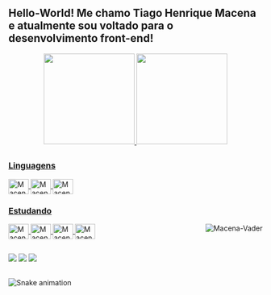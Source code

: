 ## Hello-World! Me chamo Tiago Henrique Macena e atualmente sou voltado para o desenvolvimento front-end!
<div align="center">
  <a href="https://github.com/thmacena">
 <img height="180em" src="https://github-readme-stats.vercel.app/api?username=thmacena&show_icons=true&theme=great-gatsby&include_all_commits=true&count_private=true"/>
  <img height="180em" src="https://github-readme-stats.vercel.app/api/top-langs/?username=thmacena&layout=compact&langs_count=7&theme=great-gatsby"/>
</div>
  
  ##
 
<div> 
  <h3>Linguagens</h3>
    <img align="center" alt="Macena-HTML" height="30" width="40" src="https://cdn.jsdelivr.net/gh/devicons/devicon/icons/html5/html5-plain.svg">
    <img align="center" alt="Macena-CSS" height="30" width="40" src="https://cdn.jsdelivr.net/gh/devicons/devicon/icons/css3/css3-plain.svg">
    <img align="center" alt="Macena-Js" height="30" width="40" src="https://cdn.jsdelivr.net/gh/devicons/devicon/icons/javascript/javascript-plain.svg">  
  <h3>Estudando</h3>
    <img align="center" alt="Macena-React" height="30" width="40" src="https://cdn.jsdelivr.net/gh/devicons/devicon/icons/react/react-original.svg">  
    <img align="center" alt="Macena-Python" height="30" width="40" src="https://cdn.jsdelivr.net/gh/devicons/devicon/icons/python/python-original.svg">  
    <img align="center" alt="Macena-Angular" height="30" width="40" src="https://cdn.jsdelivr.net/gh/devicons/devicon/icons/angularjs/angularjs-plain.svg">
    <img align="center" alt="Macena-Bootstrap" height="30" width="40" src="https://cdn.jsdelivr.net/gh/devicons/devicon/icons/bootstrap/bootstrap-plain.svg">
     <img align="right" alt="Macena-Vader" src="https://pa1.narvii.com/6319/6d8f06f2ae147fc20820c704a13c096c6696bdb3_hq.gif"</img> 
 <div>
  
 ##
  
  <div>
     <a href="https://instagram.com/thmacena" target="_blank"><img src="https://img.shields.io/badge/Instagram-E4405F?style=for-the-badge&logo=instagram&logoColor=white"   target="_blank"></a> 
    <a href = "mailto:t.hmacena@hotmail.com"><img src="https://img.shields.io/badge/Microsoft_Outlook-0078D4?style=for-the-badge&logo=microsoft-outlook&logoColor=white" target="_blank"></a>
    <a href="https://www.linkedin.com/in/thmacena/" target="_blank"><img src="https://img.shields.io/badge/-LinkedIn-%230077B5?style=for-the-badge&logo=linkedin&logoColor=white" target="_blank"></a> 
      
  ##
 
  ![Snake animation](https://github.com/thmacena/thmacena/blob/output/github-contribution-grid-snake.svg)
      
</div> 
      
